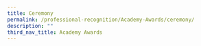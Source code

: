 ```yaml
---
title: Ceremony
permalink: /professional-recognition/Academy-Awards/ceremony/
description: ""
third_nav_title: Academy Awards
---
```

